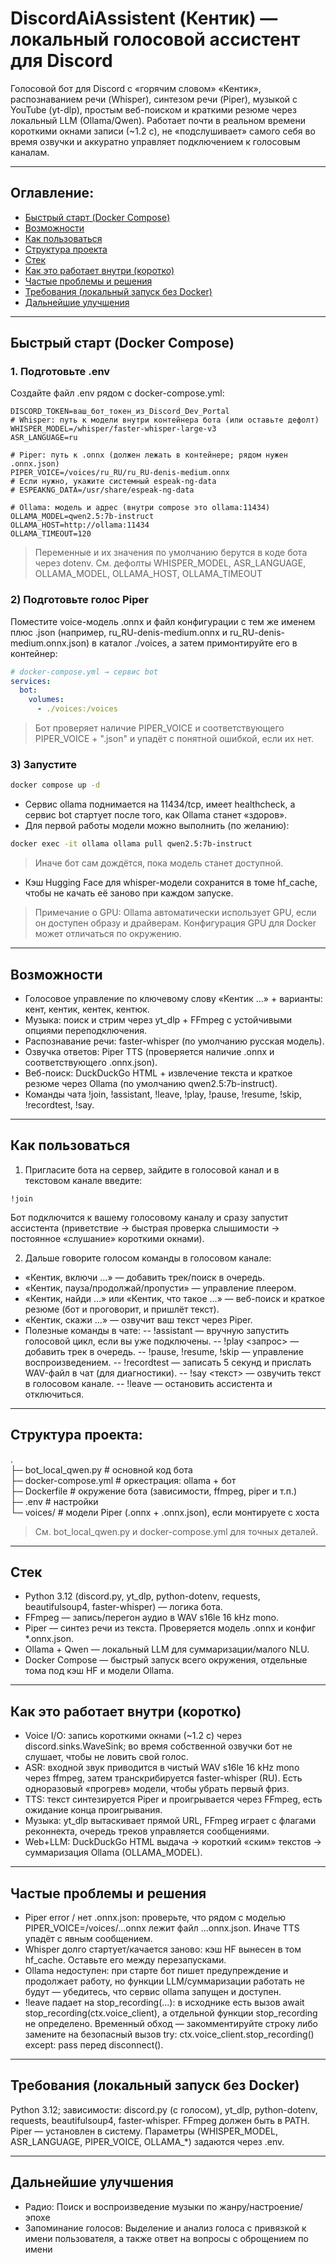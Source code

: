 # DiscordAiAssistent (Кентик) — локальный голосовой ассистент для Discord

Голосовой бот для Discord с «горячим словом» «Кентик», распознаванием речи (Whisper), синтезом речи (Piper), музыкой с YouTube (yt-dlp), простым веб-поиском и краткими резюме через локальный LLM (Ollama/Qwen). Работает почти в реальном времени короткими окнами записи (~1.2 c), не «подслушивает» самого себя во время озвучки и аккуратно управляет подключением к голосовым каналам. 

---

## Оглавление:
- [Быстрый старт (Docker Compose)](#Быстрый-старт-(Docker-Compose))
- [Возможности](#Возможности)
- [Как пользоваться](#Как-пользоваться)
- [Структура проекта](#Структура-проекта)
- [Стек](#Стек)
- [Как это работает внутри (коротко)](#Как-это-работает-внутри-(коротко))
- [Частые проблемы и решения](#Частые-проблемы-и-решения)
- [Требования (локальный запуск без Docker)](#Требования-(локальный-запуск-без-Docker))
- [Дальнейшие улучшения](#Дальнейшие-улучшения)
---

## Быстрый старт (Docker Compose)
### 1. Подготовьте .env
Создайте файл .env рядом с docker-compose.yml:
```env
DISCORD_TOKEN=ваш_бот_токен_из_Discord_Dev_Portal
# Whisper: путь к модели внутри контейнера бота (или оставьте дефолт)
WHISPER_MODEL=/whisper/faster-whisper-large-v3
ASR_LANGUAGE=ru

# Piper: путь к .onnx (должен лежать в контейнере; рядом нужен .onnx.json)
PIPER_VOICE=/voices/ru_RU/ru_RU-denis-medium.onnx
# Если нужно, укажите системный espeak-ng-data
# ESPEAKNG_DATA=/usr/share/espeak-ng-data

# Ollama: модель и адрес (внутри compose это ollama:11434)
OLLAMA_MODEL=qwen2.5:7b-instruct
OLLAMA_HOST=http://ollama:11434
OLLAMA_TIMEOUT=120
```

> Переменные и их значения по умолчанию берутся в коде бота через dotenv. См. дефолты WHISPER_MODEL, ASR_LANGUAGE, OLLAMA_MODEL, OLLAMA_HOST, OLLAMA_TIMEOUT
 
### 2) Подготовьте голос Piper
Поместите voice-модель .onnx и файл конфигурации с тем же именем плюс .json (например, ru_RU-denis-medium.onnx и ru_RU-denis-medium.onnx.json) в каталог ./voices, а затем примонтируйте его в контейнер:
```yaml
# docker-compose.yml → сервис bot
services:
  bot:
    volumes:
      - ./voices:/voices
```

> Бот проверяет наличие PIPER_VOICE и соответствующего PIPER_VOICE + ".json" и упадёт с понятной ошибкой, если их нет.

### 3) Запустите
```bash
docker compose up -d
```
* Сервис ollama поднимается на 11434/tcp, имеет healthcheck, а сервис bot стартует после того, как Ollama станет «здоров». 
* Для первой работы модели можно выполнить (по желанию):
```bash
docker exec -it ollama ollama pull qwen2.5:7b-instruct 
```
>  Иначе бот сам дождётся, пока модель станет доступной.
* Кэш Hugging Face для whisper-модели сохранится в томе hf_cache, чтобы не качать её заново при каждом запуске. 

> Примечание о GPU: Ollama автоматически использует GPU, если он доступен образу и драйверам. Конфигурация GPU для Docker может отличаться по окружению.

---

## Возможности
- Голосовое управление по ключевому слову «Кентик …» + варианты: кент, кентик, кентек, кентюк. 
- Музыка: поиск и стрим через yt_dlp + FFmpeg с устойчивыми опциями переподключения. 
- Распознавание речи: faster-whisper (по умолчанию русская модель). 
- Озвучка ответов: Piper TTS (проверяется наличие .onnx и соответствующего .onnx.json). 
- Веб-поиск: DuckDuckGo HTML + извлечение текста и краткое резюме через Ollama (по умолчанию qwen2.5:7b-instruct). 
- Команды чата !join, !assistant, !leave, !play, !pause, !resume, !skip, !recordtest, !say. 

---

## Как пользоваться
1. Пригласите бота на сервер, зайдите в голосовой канал и в текстовом канале введите:
```text
!join
```
Бот подключится к вашему голосовому каналу и сразу запустит ассистента (приветствие → быстрая проверка слышимости → постоянное «слушание» короткими окнами). 

2. Дальше говорите голосом команды в голосовом канале:
* «Кентик, включи …» — добавить трек/поиск в очередь. 
* «Кентик, пауза/продолжай/пропусти» — управление плеером. 
* «Кентик, найди …» или «Кентик, что такое …» — веб-поиск и краткое резюме (бот и проговорит, и пришлёт текст). 
* «Кентик, скажи …» — озвучит ваш текст через Piper. 
* Полезные команды в чате:
-- !assistant — вручную запустить голосовой цикл, если вы уже подключены. 
-- !play <запрос> — добавить трек в очередь. 
-- !pause, !resume, !skip — управление воспроизведением. 
-- !recordtest — записать 5 секунд и прислать WAV-файл в чат (для диагностики). 
-- !say <текст> — озвучить текст в голосовом канале. 
-- !leave — остановить ассистента и отключиться.

---

## Структура проекта:
.   
├─ bot_local_qwen.py        # основной код бота   
├─ docker-compose.yml       # оркестрация: ollama + бот   
├─ Dockerfile               # окружение бота (зависимости, ffmpeg, piper и т.п.)   
├─ .env                     # настройки   
└─ voices/                  # модели Piper (.onnx + .onnx.json), если монтируете с хоста   
> См. bot_local_qwen.py и docker-compose.yml для точных деталей.

---

## Стек
- Python 3.12 (discord.py, yt_dlp, python-dotenv, requests, beautifulsoup4, faster-whisper) — логика бота. 
- FFmpeg — запись/перегон аудио в WAV s16le 16 kHz mono. 
- Piper — синтез речи из текста. Проверяется модель .onnx и конфиг *.onnx.json. 
- Ollama + Qwen — локальный LLM для суммаризации/малого NLU. 
- Docker Compose — быстрый запуск всего окружения, отдельные тома под кэш HF и модели Ollama. 

---

## Как это работает внутри (коротко)
* Voice I/O: запись короткими окнами (~1.2 c) через discord.sinks.WaveSink; во время собственной озвучки бот не слушает, чтобы не ловить свой голос. 
* ASR: входной звук приводится в чистый WAV s16le 16 kHz mono через ffmpeg, затем транскрибируется faster-whisper (RU). Есть одноразовый «прогрев» модели, чтобы убрать первый фриз. 
* TTS: текст синтезируется Piper и проигрывается через FFmpeg, есть ожидание конца проигрывания. 
* Музыка: yt_dlp вытаскивает прямой URL, FFmpeg играет с флагами реконнекта, очередь треков управляется сообщениями. 
* Web+LLM: DuckDuckGo HTML выдача → короткий «ским» текстов → суммаризация Ollama (OLLAMA_MODEL). 

---

## Частые проблемы и решения
* Piper error / нет .onnx.json: проверьте, что рядом с моделью PIPER_VOICE=/voices/...onnx лежит файл ...onnx.json. Иначе TTS упадёт с явным сообщением. 
* Whisper долго стартует/качается заново: кэш HF вынесен в том hf_cache. Оставьте его между перезапусками. 
* Ollama недоступен: при старте бот пишет предупреждение и продолжает работу, но функции LLM/суммаризации работать не будут — убедитесь, что сервис ollama запущен и доступен. 
* !leave падает на stop_recording(...): в исходнике есть вызов await stop_recording(ctx.voice_client), а отдельной функции stop_recording не определено. Временный обход — закомментируйте строку либо замените на безопасный вызов try: ctx.voice_client.stop_recording() except: pass перед disconnect(). 

---

## Требования (локальный запуск без Docker)
Python 3.12; зависимости: discord.py (с голосом), yt_dlp, python-dotenv, requests, beautifulsoup4, faster-whisper. FFmpeg должен быть в PATH. Piper — установлен в систему. Параметры (WHISPER_MODEL, ASR_LANGUAGE, PIPER_VOICE, OLLAMA_*) задаются через .env. 

---

## Дальнейшие улучшения
* Радио: Поиск и воспроизведение музыки по жанру/настроение/эпохе
* Запоминание голосов: Выделение и анализ голоса с привязкой к имени пользователя, а также ответ на вопросы с оброщением по имени


